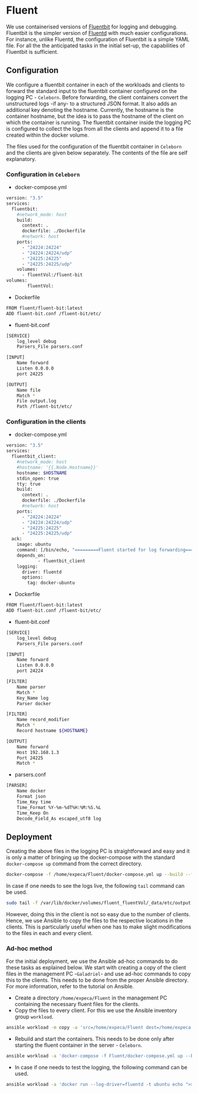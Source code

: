 # Fluent

We use containerised versions of [Fluentbit](https://fluentbit.io/) for logging and debugging. Fluentbit is the simpler version of [Fluentd](https://www.fluentd.org/) with much easier configurations. For instance, unlike Fluentd, the configuration of Fluentbit is a simple YAML file. For all the the anticipated tasks in the initial set-up, the capabilities of Fluentbit is sufficient.


## Configuration
We configure a fluentbit container in each of the workloads and clients to forward the standard input to the fluentbit container configured on the logging PC - `Celeborn`. Before forwarding, the client containers convert the unstructured logs -if any- to a structured JSON format. It also adds an additional key denoting the hostname. Currently, the hostname is the container hostname, but the idea is to pass the hostname of the client on which the container is running. The fluentbit container inside the logging PC is configured to collect the logs from all the clients and append it to a file created within the docker volume.

The files used for the configuration of the fluentbit container in `Celeborn` and the clients are given below separately. The contents of the file are self explanatory.

### Configuration in `Celeborn`
- docker-compose.yml
```` bash
version: "3.5"
services:
  fluentbit:
    #network_mode: host
    build:
      context: .
      dockerfile: ./Dockerfile
      #network: host
    ports:
      - "24224:24224"
      - "24224:24224/udp"
      - "24225:24225"
      - "24225:24225/udp"
    volumes:
      - fluentVol:/fluent-bit
volumes:
        fluentVol:
````

- Dockerfile 
```` bash
FROM fluent/fluent-bit:latest
ADD fluent-bit.conf /fluent-bit/etc/
````

- fluent-bit.conf 
```` bash
[SERVICE]
    log_level debug
    Parsers_File parsers.conf

[INPUT]
    Name forward
    Listen 0.0.0.0
    port 24225

[OUTPUT]
    Name file
    Match *
    File output.log
    Path /fluent-bit/etc/
````

### Configuration in the clients
- docker-compose.yml
```` bash
version: "3.5"
services:
  fluentbit_client:
    #network_mode: host
    #hostname: '{{.Node.Hostname}}'
    hostname: $HOSTNAME
    stdin_open: true
    tty: true
    build:
      context: .
      dockerfile: ./Dockerfile
      #network: host
    ports:
      - "24224:24224"
      - "24224:24224/udp"
      - "24225:24225"
      - "24225:24225/udp"
  ack:
    image: ubuntu
    command: [/bin/echo, "=========Fluent started for log forwarding========"]
    depends_on:
            - fluentbit_client
    logging:
      driver: fluentd
      options:
        tag: docker-ubuntu
````

- Dockerfile 
```` bash
FROM fluent/fluent-bit:latest
ADD fluent-bit.conf /fluent-bit/etc/
````

- fluent-bit.conf 
```` bash
[SERVICE]
    log_level debug
    Parsers_File parsers.conf

[INPUT]
    Name forward
    Listen 0.0.0.0
    port 24224

[FILTER]
    Name parser
    Match *
    Key_Name log
    Parser docker

[FILTER]
    Name record_modifier
    Match *
    Record hostname ${HOSTNAME}

[OUTPUT]
    Name forward
    Host 192.168.1.3
    Port 24225
    Match *
````

- parsers.conf 
```` bash
[PARSER]
    Name docker
    Format json
    Time_Key time
    Time_Format %Y-%m-%dT%H:%M:%S.%L
    Time_Keep On
    Decode_Field_As escaped_utf8 log
````

## Deployment

Creating the above files in the logging PC is straightforward and easy and it is only a matter of bringing up the docker-compose with the standard `docker-compose up` command from the correct directory. 
```` bash
docker-compose -f /home/expeca/Fluent/docker-compose.yml up --build --force-recreate -d
````
In case if one needs to see the logs live, the following `tail` command can be used.
```` bash
sudo tail -f /var/lib/docker/volumes/fluent_fluentVol/_data/etc/output.log
````

However, doing this in the client is not so easy due to the number of clients. Hence, we use Ansible to copy the files to the respective locations in the clients. This is particularly useful when one has to make slight modifications to the files in each and every client. 

### Ad-hoc method
For the initial deployment, we use the Ansible ad-hoc commands to do these tasks as explained below. We start with creating a copy of the client files in the management PC -`Galadriel`- and use ad-hoc commands to copy this to the clients. This needs to be done from the proper Ansible directory. For more information, refer to the tutorial on Ansible.

- Create a directory `/home/expeca/Fluent` in the management PC containing the necessary fluent files for the clients.
- Copy the files to every client. For this we use the Ansible inventory group `workload`.
```` bash
ansible workload -m copy -a 'src=/home/expeca/Fluent dest=/home/expeca'
````
- Rebuild and start the containers. This needs to be done only after starting the fluent container in the server - `Celeborn`.
```` bash
ansible workload -a 'docker-compose -f Fluent/docker-compose.yml up --build --force-recreate -d'
````
- In case if one needs to test the logging, the following command can be used.
```` bash
ansible workload -a 'docker run --log-driver=fluentd -t ubuntu echo ">>>>>>>>>>>>>Testing a log message<<<<<<<<<<<<<"'
````
